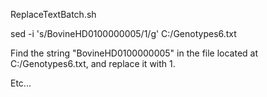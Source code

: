 ReplaceTextBatch.sh

sed -i 's/BovineHD0100000005/1/g' C:/Genotypes6.txt

Find the string "BovineHD0100000005" in the file located at C:/Genotypes6.txt, and replace it with 1.

Etc...

